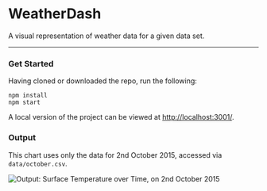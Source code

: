 # WeatherDash
A visual representation of weather data for a given data set.

------------------------

### Get Started

Having cloned or downloaded the repo, run the following:

````
npm install
npm start
````

A local version of the project can be viewed at [http://localhost:3001/](http://localhost:3001/).

### Output

This chart uses only the data for 2nd October 2015, accessed via `data/october.csv`.

![Output: Surface Temperature over Time, on 2nd October 2015](https://i.imgur.com/4uVTlr5.png)
